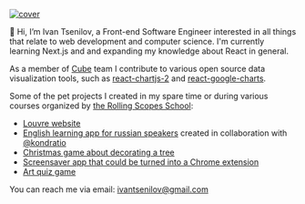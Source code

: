 [![cover](https://cubedev-blog-images.s3.us-east-2.amazonaws.com/b1b343a6-707b-47e9-a59d-60059dafaac4.png)](https://cube.dev?ref=eco-readme)

👋 Hi, I’m Ivan Tsenilov, a Front-end Software Engineer interested in all things that relate to web development and computer science. I'm currently learning Next.js and and expanding my knowledge about React in general.

As a member of [Cube](https://cube.dev?ref=eco-readme) team I contribute to various open source data visualization tools, such as [react-chartjs-2](https://github.com/reactchartjs/react-chartjs-2) and [react-google-charts](https://github.com/RakanNimer/react-google-charts).

Some of the pet projects I created in my spare time or during various courses organized by [the Rolling Scopes School](https://rs.school/):
- [Louvre website](https://rolling-scopes-school.github.io/arantiryo-JSFE2021Q3/museum-dom/)
- [English learning app for russian speakers](https://rs-lang-team38.netlify.app/) created in collaboration with [@kondratio](https://github.com/kondratio)
- [Christmas game about decorating a tree](https://rolling-scopes-school.github.io/arantiryo-JSFE2021Q3/christmas-task)
- [Screensaver app that could be turned into a Chrome extension](https://rolling-scopes-school.github.io/arantiryo-JSFE2021Q3/momentum/)
- [Art quiz game](https://rolling-scopes-school.github.io/arantiryo-JSFE2021Q3/art-quiz/)

You can reach me via email: ivantsenilov@gmail.com
